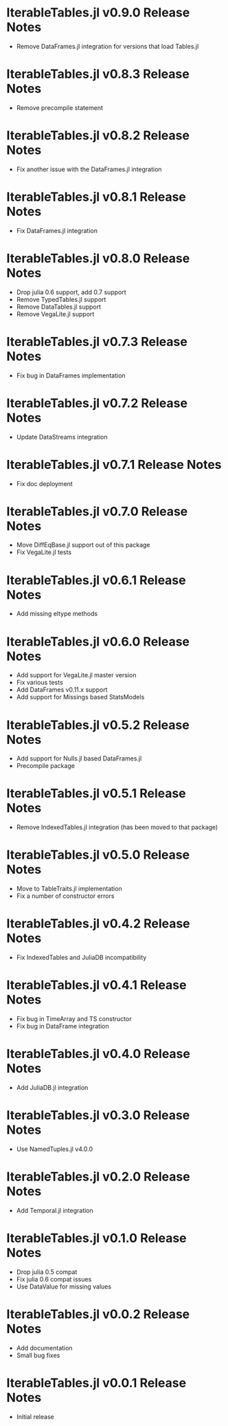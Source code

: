 # IterableTables.jl v0.9.0 Release Notes
* Remove DataFrames.jl integration for versions that load Tables.jl

# IterableTables.jl v0.8.3 Release Notes
* Remove precompile statement

# IterableTables.jl v0.8.2 Release Notes
* Fix another issue with the DataFrames.jl integration

# IterableTables.jl v0.8.1 Release Notes
* Fix DataFrames.jl integration

# IterableTables.jl v0.8.0 Release Notes
* Drop julia 0.6 support, add 0.7 support
* Remove TypedTables.jl support
* Remove DataTables.jl support
* Remove VegaLite.jl support

# IterableTables.jl v0.7.3 Release Notes
* Fix bug in DataFrames implementation

# IterableTables.jl v0.7.2 Release Notes
* Update DataStreams integration

# IterableTables.jl v0.7.1 Release Notes
* Fix doc deployment

# IterableTables.jl v0.7.0 Release Notes
* Move DiffEqBase.jl support out of this package
* Fix VegaLite.jl tests

# IterableTables.jl v0.6.1 Release Notes
* Add missing eltype methods

# IterableTables.jl v0.6.0 Release Notes
* Add support for VegaLite.jl master version
* Fix various tests
* Add DataFrames v0.11.x support
* Add support for Missings based StatsModels

# IterableTables.jl v0.5.2 Release Notes
* Add support for Nulls.jl based DataFrames.jl
* Precompile package

# IterableTables.jl v0.5.1 Release Notes
* Remove IndexedTables.jl integration (has been moved to that package)

# IterableTables.jl v0.5.0 Release Notes
* Move to TableTraits.jl implementation
* Fix a number of constructor errors

# IterableTables.jl v0.4.2 Release Notes
* Fix IndexedTables and JuliaDB incompatibility

# IterableTables.jl v0.4.1 Release Notes
* Fix bug in TimeArray and TS constructor
* Fix bug in DataFrame integration

# IterableTables.jl v0.4.0 Release Notes
* Add JuliaDB.jl integration

# IterableTables.jl v0.3.0 Release Notes
* Use NamedTuples.jl v4.0.0

# IterableTables.jl v0.2.0 Release Notes
* Add Temporal.jl integration

# IterableTables.jl v0.1.0 Release Notes
* Drop julia 0.5 compat
* Fix julia 0.6 compat issues
* Use DataValue for missing values

# IterableTables.jl v0.0.2 Release Notes
* Add documentation
* Small bug fixes

# IterableTables.jl v0.0.1 Release Notes
* Initial release
